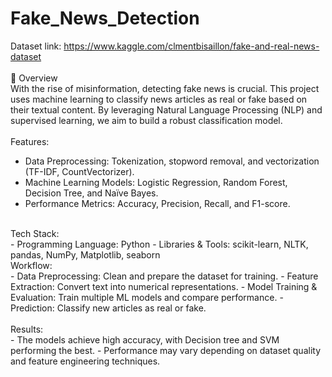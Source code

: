 # Fake_News_Detection

Dataset link:  https://www.kaggle.com/clmentbisaillon/fake-and-real-news-dataset<br>
<br>
📌 Overview <br>
With the rise of misinformation, detecting fake news is crucial. This project uses machine learning to classify news articles as real or fake based on their textual content. By leveraging Natural Language Processing (NLP) and supervised learning, we aim to build a robust classification model.
<br>
<br>
Features:<br>
- Data Preprocessing: Tokenization, stopword removal, and vectorization (TF-IDF, CountVectorizer).
- Machine Learning Models: Logistic Regression, Random Forest, Decision Tree, and Naïve Bayes.
- Performance Metrics: Accuracy, Precision, Recall, and F1-score.
<br>
Tech Stack:<br>
- Programming Language: Python
- Libraries & Tools: scikit-learn, NLTK, pandas, NumPy, Matplotlib, seaborn
<br>
Workflow: <br>
- Data Preprocessing: Clean and prepare the dataset for training.
- Feature Extraction: Convert text into numerical representations.
- Model Training & Evaluation: Train multiple ML models and compare performance.
- Prediction: Classify new articles as real or fake.
<br>
<br>
Results:<br>
- The models achieve high accuracy, with Decision tree and SVM performing the best.
- Performance may vary depending on dataset quality and feature engineering techniques.
